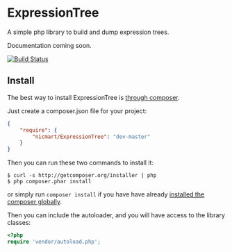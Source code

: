 # ExpressionTree

A simple php library to build and dump expression trees.

Documentation coming soon.

[![Build Status](https://secure.travis-ci.org/nicmart/ExpressionTree.png?branch=master)](http://travis-ci.org/nicmart/ExpressionTree)

## Install

The best way to install ExpressionTree is [through composer](http://getcomposer.org).

Just create a composer.json file for your project:

```JSON
{
    "require": {
        "nicmart/ExpressionTree": "dev-master"
    }
}
```

Then you can run these two commands to install it:

    $ curl -s http://getcomposer.org/installer | php
    $ php composer.phar install

or simply run `composer install` if you have have already [installed the composer globally](http://getcomposer.org/doc/00-intro.md#globally).

Then you can include the autoloader, and you will have access to the library classes:

```php
<?php
require 'vendor/autoload.php';
```